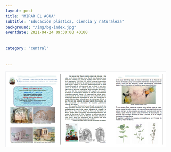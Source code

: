 ```yaml
---
layout: post
title: "MIRAR EL AGUA"
subtitle: "Educación plástica, ciencia y naturaleza"
background: "/img/bg-index.jpg"
eventdate: 2021-04-24 09:30:00 +0100


category: "central"

   
---
```



![cartel](/img/posts/noriasabaran21.png)

